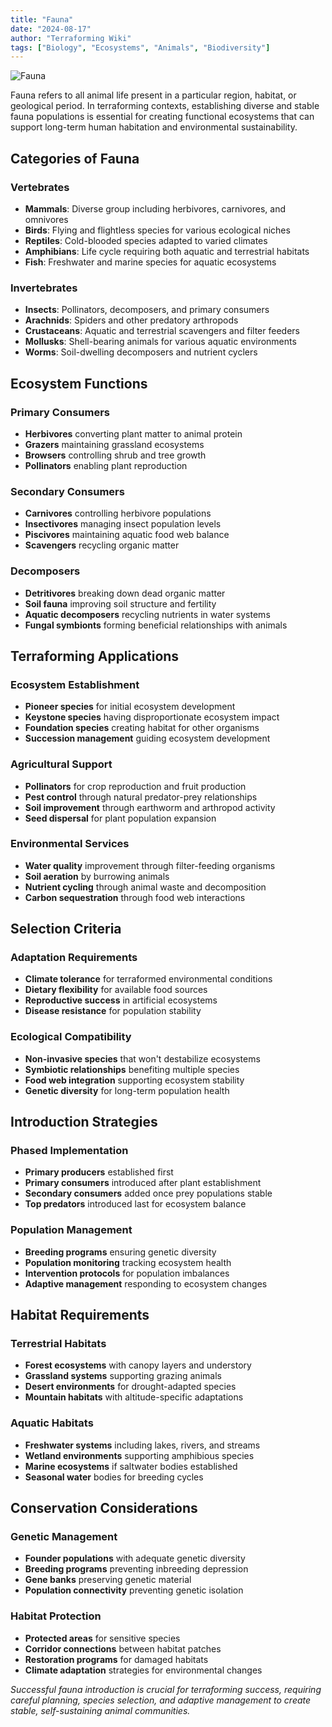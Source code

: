 ```yaml
---
title: "Fauna"
date: "2024-08-17"
author: "Terraforming Wiki"
tags: ["Biology", "Ecosystems", "Animals", "Biodiversity"]
---
```


![Fauna](https://upload.wikimedia.org/wikipedia/commons/0/01/Fauna.jpg)

Fauna refers to all animal life present in a particular region, habitat, or geological period. In terraforming contexts, establishing diverse and stable fauna populations is essential for creating functional ecosystems that can support long-term human habitation and environmental sustainability.

## Categories of Fauna

### Vertebrates
- **Mammals**: Diverse group including herbivores, carnivores, and omnivores
- **Birds**: Flying and flightless species for various ecological niches
- **Reptiles**: Cold-blooded species adapted to varied climates
- **Amphibians**: Life cycle requiring both aquatic and terrestrial habitats
- **Fish**: Freshwater and marine species for aquatic ecosystems

### Invertebrates
- **Insects**: Pollinators, decomposers, and primary consumers
- **Arachnids**: Spiders and other predatory arthropods
- **Crustaceans**: Aquatic and terrestrial scavengers and filter feeders
- **Mollusks**: Shell-bearing animals for various aquatic environments
- **Worms**: Soil-dwelling decomposers and nutrient cyclers

## Ecosystem Functions

### Primary Consumers
- **Herbivores** converting plant matter to animal protein
- **Grazers** maintaining grassland ecosystems
- **Browsers** controlling shrub and tree growth
- **Pollinators** enabling plant reproduction

### Secondary Consumers
- **Carnivores** controlling herbivore populations
- **Insectivores** managing insect population levels
- **Piscivores** maintaining aquatic food web balance
- **Scavengers** recycling organic matter

### Decomposers
- **Detritivores** breaking down dead organic matter
- **Soil fauna** improving soil structure and fertility
- **Aquatic decomposers** recycling nutrients in water systems
- **Fungal symbionts** forming beneficial relationships with animals

## Terraforming Applications

### Ecosystem Establishment
- **Pioneer species** for initial ecosystem development
- **Keystone species** having disproportionate ecosystem impact
- **Foundation species** creating habitat for other organisms
- **Succession management** guiding ecosystem development

### Agricultural Support
- **Pollinators** for crop reproduction and fruit production
- **Pest control** through natural predator-prey relationships
- **Soil improvement** through earthworm and arthropod activity
- **Seed dispersal** for plant population expansion

### Environmental Services
- **Water quality** improvement through filter-feeding organisms
- **Soil aeration** by burrowing animals
- **Nutrient cycling** through animal waste and decomposition
- **Carbon sequestration** through food web interactions

## Selection Criteria

### Adaptation Requirements
- **Climate tolerance** for terraformed environmental conditions
- **Dietary flexibility** for available food sources
- **Reproductive success** in artificial ecosystems
- **Disease resistance** for population stability

### Ecological Compatibility
- **Non-invasive species** that won't destabilize ecosystems
- **Symbiotic relationships** benefiting multiple species
- **Food web integration** supporting ecosystem stability
- **Genetic diversity** for long-term population health

## Introduction Strategies

### Phased Implementation
- **Primary producers** established first
- **Primary consumers** introduced after plant establishment
- **Secondary consumers** added once prey populations stable
- **Top predators** introduced last for ecosystem balance

### Population Management
- **Breeding programs** ensuring genetic diversity
- **Population monitoring** tracking ecosystem health
- **Intervention protocols** for population imbalances
- **Adaptive management** responding to ecosystem changes

## Habitat Requirements

### Terrestrial Habitats
- **Forest ecosystems** with canopy layers and understory
- **Grassland systems** supporting grazing animals
- **Desert environments** for drought-adapted species
- **Mountain habitats** with altitude-specific adaptations

### Aquatic Habitats
- **Freshwater systems** including lakes, rivers, and streams
- **Wetland environments** supporting amphibious species
- **Marine ecosystems** if saltwater bodies established
- **Seasonal water** bodies for breeding cycles

## Conservation Considerations

### Genetic Management
- **Founder populations** with adequate genetic diversity
- **Breeding programs** preventing inbreeding depression
- **Gene banks** preserving genetic material
- **Population connectivity** preventing genetic isolation

### Habitat Protection
- **Protected areas** for sensitive species
- **Corridor connections** between habitat patches
- **Restoration programs** for damaged habitats
- **Climate adaptation** strategies for environmental changes

*Successful fauna introduction is crucial for terraforming success, requiring careful planning, species selection, and adaptive management to create stable, self-sustaining animal communities.*